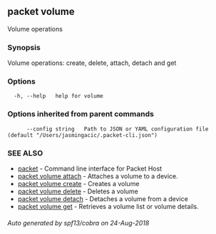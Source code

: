 ## packet volume

Volume operations

### Synopsis

Volume operations: create, delete, attach, detach and get

### Options

```
  -h, --help   help for volume
```

### Options inherited from parent commands

```
      --config string   Path to JSON or YAML configuration file (default "/Users/jasmingacic/.packet-cli.json")
```

### SEE ALSO

* [packet](packet.md)	 - Command line interface for Packet Host
* [packet volume attach](packet_volume_attach.md)	 - Attaches a volume to a device.
* [packet volume create](packet_volume_create.md)	 - Creates a volume
* [packet volume delete](packet_volume_delete.md)	 - Deletes a volume
* [packet volume detach](packet_volume_detach.md)	 - Detaches a volume from a device
* [packet volume get](packet_volume_get.md)	 - Retrieves a volume list or volume details.

###### Auto generated by spf13/cobra on 24-Aug-2018
